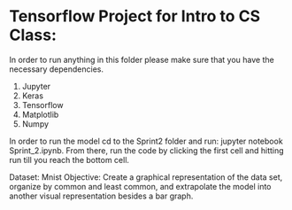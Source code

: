 # Tensorflow Project for Intro to CS Class:
In order to run anything in this folder please make sure that you have the necessary dependencies.

1. Jupyter
2. Keras
3. Tensorflow
4. Matplotlib
5. Numpy

In order to run the model cd to the Sprint2 folder and run: jupyter notebook Sprint_2.ipynb.
From there, run the code by clicking the first cell and hitting run till you reach the bottom cell. 

Dataset:  Mnist
Objective: Create a graphical representation of the data set, organize by common and least common, and extrapolate the model into another visual representation besides a bar graph. 
